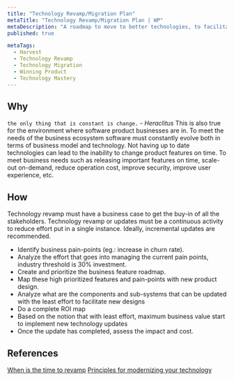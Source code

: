 ```yaml
---
title: "Technology Revamp/Migration Plan"
metaTitle: "Technology Revamp/Migration Plan | WP"
metaDescription: "A roadmap to move to better technologies, to facilitate a rapid response process, while boosting security, availability, performance, and agility."
published: true

metaTags:
  - Harvest
  - Technology Revamp
  - Technology Migration
  - Winning Product
  - Technology Mastery
---
```


## Why

`the only thing that is constant is change.` - _Heraclitus_
This is also true for the environment where software product businesses are in. To meet the needs of the business ecosystem software must constantly evolve both in terms of business model and technology. Not having up to date technologies can lead to the inability to change product features on time. To meet business needs such as releasing important features on time, scale-out on-demand, reduce operation cost, improve security, improve user experience, etc.

## How

Technology revamp must have a business case to get the buy-in of all the stakeholders. Technology revamp or updates must be a continuous activity to reduce effort put in a single instance. Ideally, incremental updates are recommended.

- Identify business pain-points (eg.: increase in churn rate).
- Analyze the effort that goes into managing the current pain points, industry threshold is 30% investment.
- Create and prioritize the business feature roadmap.
- Map these high prioritized features and pain-points with new product design.
- Analyze what are the components and sub-systems that can be updated with the least effort to facilitate new designs
- Do a complete ROI map
- Based on the notion that with least effort, maximum business value start to implement new technology updates
- Once the update has completed, assess the impact and cost.


## References

[When is the time to revamp](https://www.forbes.com/sites/forbestechcouncil/2018/08/14/when-is-the-right-time-to-revamp-important-software/#27abbaa15d85)
[Principles for modernizing your technology](https://www.strategy-business.com/article/10-Principles-for-Modernizing-Your-Companys-Technology?gko=6ff05)
